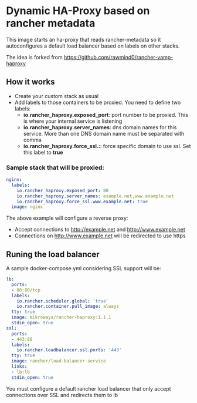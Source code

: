 # Dynamic HA-Proxy based on rancher metadata

This image starts an ha-proxy that reads rancher-metadata so it autoconfigures a
default load balancer based on labels on other stacks.

The idea is forked from https://github.com/rawmind0/rancher-vamp-haproxy

## How it works

* Create your custom stack as usual
* Add labels to those containers to be proxied. You need to define two labels:
  * **io.rancher_haproxy.exposed_port**: port number to be proxied. This is
    where your internal service is listening
  * **io.rancher_haproxy.server_names**: dns domain names for this service. More
    than one DNS domain name must be separated with comma
  * **io.rancher_haproxy.force_ssl.<FQDN>:**: force specific domain to use ssl.
    Set this label to **true**

### Sample stack that will be proxied:

```yml
nginx:
  labels:
    io.rancher_haproxy.exposed_port: 80
    io.rancher_haproxy.server_names: example.net,www.example.net
    io.rancher_haproxy.force_ssl.www.example.net: true
  image: nginx
```

The above example will configure a reverse proxy:

* Accept connections to http://example.net and http://www.example.net
* Connections on http://www.example.net will be redirected to use https

## Runing the load balancer

A sample docker-compose.yml considering SSL support will be:

```yml
lb:
  ports:
  - 80:80/tcp
  labels:
    io.rancher.scheduler.global: 'true'
    io.rancher.container.pull_image: always
  tty: true
  image: mikroways/rancher-haproxy:1.1.1
  stdin_open: true
ssl:
  ports:
  - 443:80
  labels:
    io.rancher.loadbalancer.ssl.ports: '443'
  tty: true
  image: rancher/load-balancer-service
  links:
  - lb:lb
  stdin_open: true
```

You must configure a default rancher load balancer that only accept connections
over SSL and redirects them to lb
